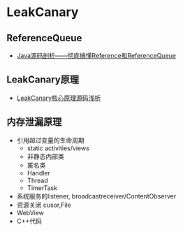 # LeakCanary

## ReferenceQueue

- [Java源码剖析——彻底搞懂Reference和ReferenceQueue](https://blog.csdn.net/Jesministrator/article/details/78786162)

## LeakCanary原理

- [LeakCanary核心原理源码浅析](https://blog.csdn.net/cloud_huan/article/details/53081120)

## 内存泄漏原理

- 引用超过变量的生命周期
    - static activities/views
    - 非静态内部类
    - 匿名类
    - Handler
    - Thread
    - TimerTask
- 系统服务的listener, broadcastreceiver/ContentObserver
- 资源关闭 cusor,File
- WebView
- C++代码